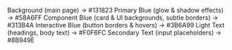 Background (main page) → #131823
Primary Blue (glow & shadow effects) → #58A6FF
Component Blue (card & UI backgrounds, subtle borders) → #313B4A
Interactive Blue (button borders & hovers) → #3B6A99
Light Text (headings, body text) → #F0F6FC
Secondary Text (input placeholders) → #8B949E
